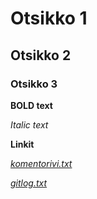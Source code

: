 # Otsikko 1

## Otsikko 2

### Otsikko 3

**BOLD text**

_Italic text_

**Linkit**

_[komentorivi.txt](https://github.com/julkpas/ot-harjoitustyo/blob/main/laskarit/viikko1/komentorivi.txt)_

_[gitlog.txt]()_
